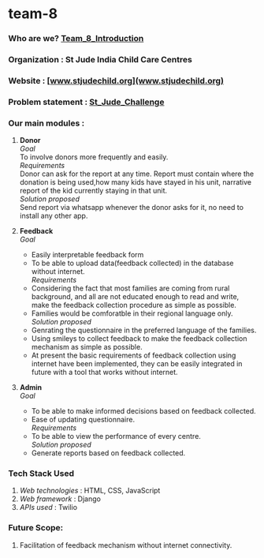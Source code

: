 # team-8
### Who are we? [Team_8_Introduction](https://drive.google.com/file/d/16xRIXA-5VuOFkAEBwfPwGzStDeZ6Kpg9/view)

### Organization : St Jude India Child Care Centres
### Website : [www.stjudechild.org](www.stjudechild.org)

### Problem statement : [St_Jude_Challenge](https://res.cloudinary.com/ideation/image/upload/w_870/txccbjg4oybrd3y3roci.pdf)

### Our main modules :
1. **Donor** <br />
	*Goal* <br />
	To involve donors more frequently and easily. <br />
	*Requirements* <br />
	Donor can ask for the report at any time. Report must contain where the donation is being 					     used,how many kids have stayed in his unit, narrative report of the kid currently staying in that 					unit.<br />
	*Solution proposed* <br />
	Send report via whatsapp whenever the donor asks for it, no need to install any other app. <br />

2. **Feedback** <br />
	*Goal* <br />
	- Easily interpretable feedback form <br />
	- To be able to upload data(feedback collected) in the database without internet. <br />
	*Requirements* <br />
	- Considering the fact that most families are coming from rural background, and all are not educated
	  enough to read and write, make the feedback collection procedure as simple as possible. <br />
	- Families would be comforatble in their regional language only. <br />
	*Solution proposed* <br />
	- Genrating the questionnaire in the preferred language of the families. <br />
	- Using smileys to collect feedback to make the feedback collection mechanism as simple as possible. <br />
	- At present the basic requirements of feedback collection using internet have been implemented, they can be easily integrated in future with a tool that works without internet. <br />

3. **Admin** <br />
	*Goal* <br />
	- To be able to make informed decisions based on feedback collected. <br />
	- Ease of updating questionnaire. <br />
	*Requirements* <br />
	- To be able to view the performance of every centre. <br />
	*Solution proposed* <br />
	- Generate reports based on feedback collected. <br />
	
### Tech Stack Used 
1. *Web technologies* : HTML, CSS, JavaScript <br />
2. *Web framework* : Django <br />
3. *APIs used* : Twilio <br />

### Future Scope: 
1. Facilitation of feedback mechanism without internet connectivity.  


